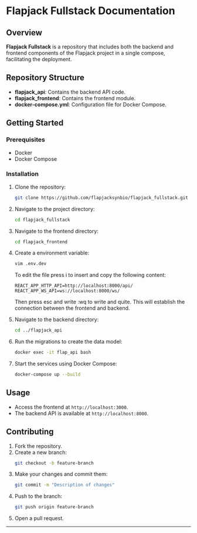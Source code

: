 # Flapjack Fullstack Documentation


## Overview
**Flapjack Fullstack** is a repository that includes both the backend and frontend components of the Flapjack project in a single compose, facilitating the deployment.

## Repository Structure
- **flapjack_api**: Contains the backend API code.
- **flapjack_frontend**: Contains the frontend module.
- **docker-compose.yml**: Configuration file for Docker Compose.

## Getting Started

### Prerequisites
- Docker
- Docker Compose

### Installation
1. Clone the repository:
   ```bash
   git clone https://github.com/flapjacksynbio/flapjack_fullstack.git
   ```
2. Navigate to the project directory:
   ```bash
   cd flapjack_fullstack
   ```
3. Navigate to the frontend directory:
   ```bash
   cd flapjack_frontend
   ```
4. Create a environment variable:
   ```bash
   vim .env.dev
   ```
   To edit the file press i to insert and copy the following content:
   ```
   REACT_APP_HTTP_API=http://localhost:8000/api/
   REACT_APP_WS_API=ws://localhost:8000/ws/
   ```
   Then press esc and write :wq to write and quite.
   This will establish the connection between the frontend and backend.

5. Navigate to the backend directory:
   ```bash
   cd ../flapjack_api
   ```
6. Run the migrations to create the data model:
   ```bash
   docker exec -it flap_api bash
   ```
7. Start the services using Docker Compose:
   ```bash
   docker-compose up --build
   ```

## Usage
- Access the frontend at `http://localhost:3000`.
- The backend API is available at `http://localhost:8000`.

## Contributing
1. Fork the repository.
2. Create a new branch:
   ```bash
   git checkout -b feature-branch
   ```
3. Make your changes and commit them:
   ```bash
   git commit -m "Description of changes"
   ```
4. Push to the branch:
   ```bash
   git push origin feature-branch
   ```
5. Open a pull request.

---
